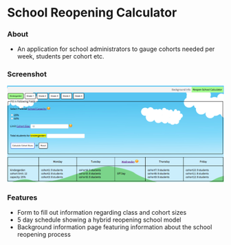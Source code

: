 # School Reopening Calculator

### About

* An application for school administrators to gauge cohorts needed per week, students per cohort etc.

### Screenshot
![Screenshot of School Reopening Calculator](explorer_school_reopening.png)

### Features

* Form to fill out information regarding class and cohort sizes
* 5 day schedule showing a hybrid reopening school model
* Background information page featuring information about the school reopening process
